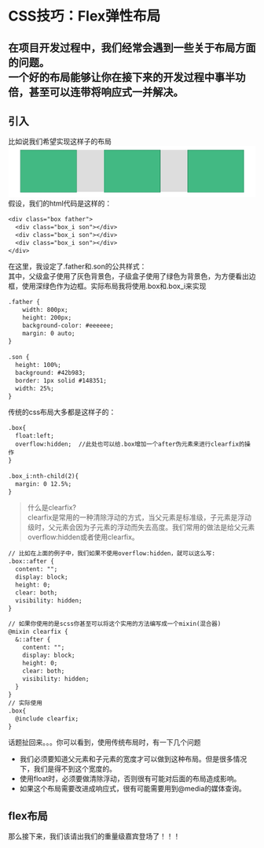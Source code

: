 # CSS技巧：Flex弹性布局
在项目开发过程中，我们经常会遇到一些关于布局方面的问题。  
一个好的布局能够让你在接下来的开发过程中事半功倍，甚至可以连带将响应式一并解决。  
---
## 引入
比如说我们希望实现这样子的布局  
![布局1](../src/assets/images/Flex/layout1.jpg)
假设，我们的html代码是这样的：
```
<div class="box father">
  <div class="box_i son"></div>
  <div class="box_i son"></div>
  <div class="box_i son"></div>
</div>
```
在这里，我设定了.father和.son的公共样式：  
其中，父级盒子使用了灰色背景色，子级盒子使用了绿色为背景色，为方便看出边框，使用深绿色作为边框。实际布局我将使用.box和.box_i来实现
```
.father {
    width: 800px;
    height: 200px;
    background-color: #eeeeee;
    margin: 0 auto;
}

.son {
  height: 100%;
  background: #42b983;
  border: 1px solid #148351;
  width: 25%;
}
```
传统的css布局大多都是这样子的：
```
.box{
  float:left;
  overflow:hidden;  //此处也可以给.box增加一个after伪元素来进行clearfix的操作
}

.box_i:nth-child(2){
  margin: 0 12.5%;
}
```
> 什么是clearfix?  
clearfix是常用的一种清除浮动的方式，当父元素是标准级，子元素是浮动级时，父元素会因为子元素的浮动而失去高度。我们常用的做法是给父元素overflow:hidden或者使用clearfix。  
```
// 比如在上面的例子中，我们如果不使用overflow:hidden，就可以这么写:  
.box::after {
  content: "";
  display: block;
  height: 0;
  clear: both;
  visibility: hidden;
}
```
```
// 如果你使用的是scss你甚至可以将这个实用的方法编写成一个mixin(混合器)
@mixin clearfix {
  &::after {
    content: "";
    display: block;
    height: 0;
    clear: both;
    visibility: hidden;
  }
}
// 实际使用
.box{
  @include clearfix;
}
```
话题扯回来。。。你可以看到，使用传统布局时，有一下几个问题
* 我们必须要知道父元素和子元素的宽度才可以做到这种布局。但是很多情况下，我们是得不到这个宽度的。
* 使用float时，必须要做清除浮动，否则很有可能对后面的布局造成影响。
* 如果这个布局需要改进成响应式，很有可能需要用到@media的媒体查询。

## flex布局
那么接下来，我们该请出我们的重量级嘉宾登场了！！！